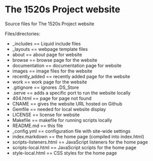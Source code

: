 # The 1520s Project website

Source files for The 1520s Project website

Files/directories:
- _includes == Liquid include files
- _layouts == webpage template files
- about == about page for website
- browse == browse page for the website
- documentation == documentation page for website
- images == image files for the website
- recently_added == recently added page for the website
- work == work page for the website
- .gitignore == ignores .DS_Store
- .serve == adds a specific port to run the website locally
- 404.html == page for page not found  
- CNAME == gives the website URL hosted on Github
- Gemfile == needed for local website display
- LICENSE == license for website
- Makefile == makefile for running scripts locally
- README.md == this file
- _config.yml == configuration file with site-wide settings
- index.markdown == the home page (compiled into index.html)
- scripts-listeners.html == JavaScript listeners for the home page
- scripts-local.html == JavaScript scripts for the home page
- style-local.html == CSS styles for the home page
